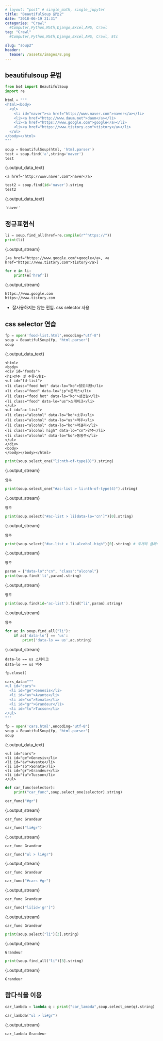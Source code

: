 ```yaml
---
# layout: "post" # single_math, single_jupyter
title: "BeautifulSoup 문법2"
date: "2018-06-19 21:31"
categories: "Crawl"
  #Computer,Python,Math,Django,Excel,AWS, Crawl
tag: "Crawl"
  #Computer,Python,Math,Django,Excel,AWS, Crawl, Etc

slug: "soup2"
header:
  teaser: /assets/images/8.png
---
```


## beautifulsoup 문법


  <div class="input_area" markdown="1">

```python
from bs4 import BeautifulSoup
import re
```

  </div>


  <div class="input_area" markdown="1">

```python
html = """
<html><body>
  <ul>
    <li id="naver"><a href="http://www.naver.com">naver</a></li>
    <li><a href="http://www.daum.net">daum</a></li>
    <li><a href="https://www.google.com">google</a></li>
    <li><a href="https://www.tistory.com">tistory</a></li>
  </ul>
</body></html>
"""

soup = BeautifulSoup(html, 'html.parser')
test = soup.find('a',string='naver')
test
```

  </div>




  {:.output_data_text}
  ```
  <a href="http://www.naver.com">naver</a>
  ```




  <div class="input_area" markdown="1">

```python
test2 = soup.find(id='naver').string
test2
```

  </div>




  {:.output_data_text}
  ```
  'naver'
  ```



## 정규표현식


  <div class="input_area" markdown="1">

```python
li = soup.find_all(href=re.compile(r"^https://"))
print(li)
```

  </div>

  {:.output_stream}
  ```
  [<a href="https://www.google.com">google</a>, <a href="https://www.tistory.com">tistory</a>]

  ```


  <div class="input_area" markdown="1">

```python
for e in li:
    print(e['href'])
```

  </div>

  {:.output_stream}
  ```
  https://www.google.com
https://www.tistory.com

  ```

 - 잘사용하지는 않는 편임. css selector 사용

## css selector 연습


  <div class="input_area" markdown="1">

```python
fp = open('food-list.html',encoding="utf-8")
soup = BeautifulSoup(fp, "html.parser")
soup
```

  </div>




  {:.output_data_text}
  ```
  <html>
<body>
<div id="foods">
<h1>안주 및 주류</h1>
<ul id="fd-list">
<li class="food hot" data-lo="ko">닭도리탕</li>
<li class="food" data-lo="jp">돈까스</li>
<li class="food hot" data-lo="ko">삼겹살</li>
<li class="food" data-lo="us">스테이크</li>
</ul>
<ul id="ac-list">
<li class="alcohol" data-lo="ko">소주</li>
<li class="alcohol" data-lo="us">맥주</li>
<li class="alcohol" data-lo="ko">막걸리</li>
<li class="alcohol high" data-lo="cn">양주</li>
<li class="alcohol" data-lo="ko">동동주</li>
</ul>
</div>
<body>
</body></body></html>
  ```




  <div class="input_area" markdown="1">

```python
print(soup.select_one("li:nth-of-type(8)").string)
```

  </div>

  {:.output_stream}
  ```
  양주

  ```


  <div class="input_area" markdown="1">

```python
print(soup.select_one("#ac-list > li:nth-of-type(4)").string)
```

  </div>

  {:.output_stream}
  ```
  양주

  ```


  <div class="input_area" markdown="1">

```python
print(soup.select("#ac-list > li[data-lo='cn']")[0].string)
```

  </div>

  {:.output_stream}
  ```
  양주

  ```


  <div class="input_area" markdown="1">

```python
print(soup.select("#ac-list > li.alcohol.high")[0].string) # 두개의 클래스가 동시에 있을 때는 띄어쓰기가 아니라 .으로 연결
```

  </div>

  {:.output_stream}
  ```
  양주

  ```


  <div class="input_area" markdown="1">

```python
param = {"data-lo":"cn", "class":"alcohol"}
print(soup.find('li',param).string)
```

  </div>

  {:.output_stream}
  ```
  양주

  ```


  <div class="input_area" markdown="1">

```python
print(soup.find(id='ac-list').find("li",param).string)
```

  </div>

  {:.output_stream}
  ```
  양주

  ```


  <div class="input_area" markdown="1">

```python
for ac in soup.find_all("li"):
    if ac['data-lo'] == 'us':
        print('data-lo == us',ac.string)
```

  </div>

  {:.output_stream}
  ```
  data-lo == us 스테이크
data-lo == us 맥주

  ```


  <div class="input_area" markdown="1">

```python
fp.close()

cars_data="""
<ul id="cars">
  <li id="ge">Genesis</li>
  <li id="av">Avante</li>
  <li id="so">Sonata</li>
  <li id="gr">Grandeur</li>
  <li id="tu">Tucson</li>
</ul>
"""
```

  </div>


  <div class="input_area" markdown="1">

```python
fp = open('cars.html',encoding="utf-8")
soup = BeautifulSoup(fp, "html.parser")
soup
```

  </div>




  {:.output_data_text}
  ```
  <ul id="cars">
<li id="ge">Genesis</li>
<li id="av">Avante</li>
<li id="so">Sonata</li>
<li id="gr">Grandeur</li>
<li id="tu">Tucson</li>
</ul>
  ```




  <div class="input_area" markdown="1">

```python
def car_func(selector):
    print("car_func",soup.select_one(selector).string)

car_func("#gr")
```

  </div>

  {:.output_stream}
  ```
  car_func Grandeur

  ```


  <div class="input_area" markdown="1">

```python
car_func("li#gr")
```

  </div>

  {:.output_stream}
  ```
  car_func Grandeur

  ```


  <div class="input_area" markdown="1">

```python
car_func("ul > li#gr")
```

  </div>

  {:.output_stream}
  ```
  car_func Grandeur

  ```


  <div class="input_area" markdown="1">

```python
car_func("#cars #gr")
```

  </div>

  {:.output_stream}
  ```
  car_func Grandeur

  ```


  <div class="input_area" markdown="1">

```python
car_func("li[id='gr']")
```

  </div>

  {:.output_stream}
  ```
  car_func Grandeur

  ```


  <div class="input_area" markdown="1">

```python
print(soup.select("li")[3].string)
```

  </div>

  {:.output_stream}
  ```
  Grandeur

  ```


  <div class="input_area" markdown="1">

```python
print(soup.find_all("li")[3].string)
```

  </div>

  {:.output_stream}
  ```
  Grandeur

  ```

## 람다식을 이용


  <div class="input_area" markdown="1">

```python
car_lambda = lambda q : print("car_lambda",soup.select_one(q).string)
```

  </div>


  <div class="input_area" markdown="1">

```python
car_lambda("ul > li#gr")
```

  </div>

  {:.output_stream}
  ```
  car_lambda Grandeur

  ```
